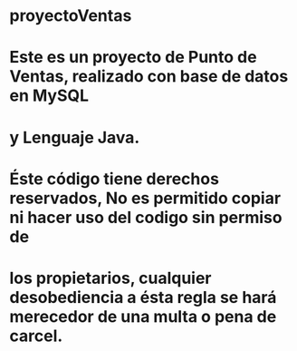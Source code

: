 # proyectoVentas

# Este es un proyecto de Punto de Ventas, realizado con base de datos en MySQL 
# y Lenguaje Java. 

# Éste código tiene derechos reservados, No es permitido copiar ni hacer uso del codigo sin permiso de
# los propietarios, cualquier desobediencia a ésta regla se hará merecedor de una multa o pena de carcel.

